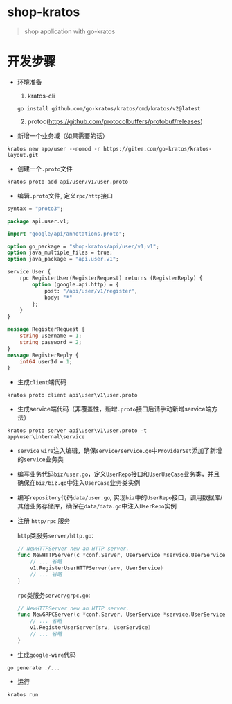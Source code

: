 # shop-kratos

> shop application with go-kratos

# 开发步骤

- 环境准备

  1. kratos-cli
  
  ```shell
  go install github.com/go-kratos/kratos/cmd/kratos/v2@latest
  ```
  
  2. protoc(https://github.com/protocolbuffers/protobuf/releases)

- 新增一个业务域（如果需要的话）

```shell
kratos new app/user --nomod -r https://gitee.com/go-kratos/kratos-layout.git   
```

- 创建一个`.proto`文件

```shell
kratos proto add api/user/v1/user.proto 
```

- 编辑`.proto`文件, 定义`rpc/http`接口

```protobuf
syntax = "proto3";

package api.user.v1;

import "google/api/annotations.proto";

option go_package = "shop-kratos/api/user/v1;v1";
option java_multiple_files = true;
option java_package = "api.user.v1";

service User {
	rpc RegisterUser(RegisterRequest) returns (RegisterReply) {
		option (google.api.http) = {
			post: "/api/user/v1/register",
			body: "*"
		};
	}
}

message RegisterRequest {
	string username = 1;
	string password = 2;
}
message RegisterReply {
	int64 userId = 1;
}
```

- 生成`client`端代码

```shell
kratos proto client api\user\v1\user.proto
```

- 生成service端代码（非覆盖性，新增`.proto`接口后请手动新增service端方法）

```shell
kratos proto server api\user\v1\user.proto -t app\user\internal\service
```

- `service` `wire`注入编辑，确保`service/service.go`中`ProviderSet`添加了新增的`service`业务类

- 编写业务代码`biz/user.go`，定义`UserRepo`接口和`UserUseCase`业务类，并且确保在`biz/biz.go`中注入`UserCase`业务类实例

- 编写`repository`代码`data/user.go`, 实现`biz`中的`UserRepo`接口，调用数据库/其他业务存储库，确保在`data/data.go`中注入`UserRepo`实例

- 注册 `http/rpc` 服务

  `http`类服务`server/http.go`:
  ```go
  // NewHTTPServer new an HTTP server.
  func NewHTTPServer(c *conf.Server, UserService *service.UserService, logger log.Logger) *http.Server {
      // ... 省略
      v1.RegisterUserHTTPServer(srv, UserService)
      // ... 省略
  }
  ```
  
  `rpc`类服务`server/grpc.go`:
  ```go
  // NewHTTPServer new an HTTP server.
  func NewGRPCServer(c *conf.Server, UserService *service.UserService, logger log.Logger) *http.Server {
      // ... 省略
      v1.RegisterUserServer(srv, UserService)
      // ... 省略
  }
  ```

- 生成`google-wire`代码

```shell
go generate ./...
```

- 运行

```shell
kratos run
```